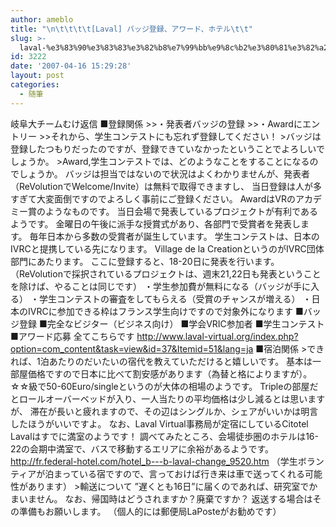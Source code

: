 ```yaml
---
author: ameblo
title: "\n\t\t\t\t[Laval] バッジ登録、アワード、ホテル\t\t"
slug: >-
  laval-%e3%83%90%e3%83%83%e3%82%b8%e7%99%bb%e9%8c%b2%e3%80%81%e3%82%a2%e3%83%af%e3%83%bc%e3%83%89%e3%80%81%e3%83%9b%e3%83%86%e3%83%ab-2
id: 3222
date: '2007-04-16 15:29:28'
layout: post
categories:
  - 随筆
---
```


岐阜大チームむけ返信 ■登録関係 >>・発表者バッジの登録 >>・Awardにエントリー >>それから、学生コンテストにも忘れず登録してください！ >バッジは登録したつもりだったのですが、登録できていなかったということでよろしいでしょうか。 >Award,学生コンテストでは、どのようなことをすることになるのでしょうか。 バッジは担当ではないので状況はよくわかりませんが、発表者（ReVolutionでWelcome/Invite）は無料で取得できますし、 当日登録は人が多すぎて大変面倒ですのでよろしく事前にご登録ください。 AwardはVRのアカデミー賞のようなものです。 当日会場で発表しているプロジェクトが有利であるようです。 金曜日の午後に派手な授賞式があり、各部門で受賞者を発表します。 毎年日本から多数の受賞者が誕生しています。 学生コンテストは、日本のIVRCと提携している先になります。 Village de la CreationというのがIVRC団体部門にあたります。 ここに登録すると、18-20日に発表を行います。 （ReVolutionで採択されているプロジェクトは、週末21,22日も発表ということを除けば、やることは同じです） ・学生参加費が無料になる（バッジが手に入る） ・学生コンテストの審査をしてもらえる（受賞のチャンスが増える） ・日本のIVRCに参加できる枠はフランス学生向けですので対象外になります ■バッジ登録 ■完全なビジター（ビジネス向け） ■学会VRIC参加者 ■学生コンテスト ■アワード応募 全てこちらです http://www.laval-virtual.org/index.php?option=com_content&task=view&id=37&Itemid=51&lang=ja ■宿泊関係 >できれば、1泊あたりのだいたいの宿代を教えていただけると嬉しいです。 基本は一部屋価格ですので日本に比べて割安感があります（為替と格によりますが）。 ☆☆級で50-60Euro/singleというのが大体の相場のようです。 Tripleの部屋だとロールオーバーベッドが入り、一人当たりの平均価格は少し減るとは思いますが、 滞在が長いと疲れますので、その辺はシングルか、シェアがいいかは明言したほうがいいですよ。 なお、Laval Virtual事務局が定宿にしているCitotel Lavalはすでに満室のようです！ 調べてみたところ、会場徒歩圏のホテルは16-22の会期中満室で、バスで移動するエリアに余裕があるようです。 http://fr.federal-hotel.com/hotel_b---b-laval-change_9520.htm （学生ボランティアが泊まっている宿ですので、言っておけば行き来は車で送ってくれる可能性があります） >輸送について ”遅くとも16日”に届くのであれば、研究室でかまいません。 なお、帰国時はどうされますか？廃棄ですか？ 返送する場合はその準備もお願いします。 （個人的には郵便局LaPosteがお勧めです）